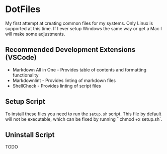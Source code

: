 # DotFiles

My first attempt at creating common files for my systems. Only Linux is supported at this time. If I ever setup Windows the same way or get a Mac I will make some adjustments.

## Recommended Development Extensions (VSCode)

* Markdown All in One - Provides table of contents and formatting functionality
* Markdownlint - Provides linting of markdown files
* ShellCheck - Provides linting of script files

## Setup Script

To install these files you need to run the `setup.sh` script. This file by default will not be executable, which can be fixed by running ``chmod +x setup.sh`.

## Uninstall Script

TODO
